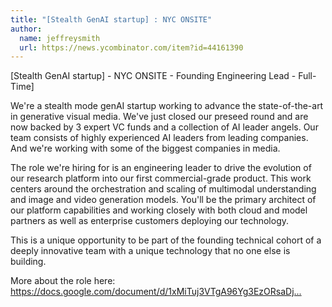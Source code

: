 ```yaml
---
title: "[Stealth GenAI startup] : NYC ONSITE"
author:
  name: jeffreysmith
  url: https://news.ycombinator.com/item?id=44161390
---
```

[Stealth GenAI startup] - NYC ONSITE - Founding Engineering Lead - Full-Time]

We&#x27;re a stealth mode genAI startup working to advance the state-of-the-art in generative visual media. We&#x27;ve just closed our preseed round and are now backed by 3 expert VC funds and a collection of AI leader angels. Our team consists of highly experienced AI leaders from leading companies. And we&#x27;re working with some of the biggest companies in media.

The role we&#x27;re hiring for is an engineering leader to drive the evolution of our research platform into our first commercial-grade product. This work centers around the orchestration and scaling of multimodal understanding and image and video generation models. You&#x27;ll be the primary architect of our platform capabilities and working closely with both cloud and model partners as well as enterprise customers deploying our technology.

This is a unique opportunity to be part of the founding technical cohort of a deeply innovative team with a unique technology that no one else is building.

More about the role here: <a href="https:&#x2F;&#x2F;docs.google.com&#x2F;document&#x2F;d&#x2F;1xMiTuj3VTgA96Yg3EzORsaDjs_Rl0FcdQdAtMMoc4vI&#x2F;edit?usp=sharing" rel="nofollow">https:&#x2F;&#x2F;docs.google.com&#x2F;document&#x2F;d&#x2F;1xMiTuj3VTgA96Yg3EzORsaDj...</a>
<JobApplication />
